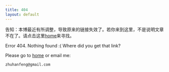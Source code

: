 ```yaml
---
title: 404
layout: default
---
```


告知：本博最近有所调整，导致原来的链接失效了。若你来到这里，不是说明文章不在了。请点击这里[home](/)来寻找。


Error 404. Nothing found :( Where did you get that link?

Please go to [home](/) or email me:

    zhuhanfeng@gmail.com

